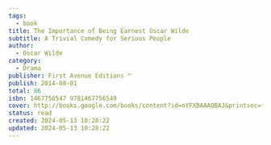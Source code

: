 ```yaml
---
tags:
  - book
title: The Importance of Being Earnest Oscar Wilde
subtitle: A Trivial Comedy for Serious People
author:
  - Oscar Wilde
category:
  - Drama
publisher: First Avenue Editions ™
publish: 2014-08-01
total: 86
isbn: 1467756547 9781467756549
cover: http://books.google.com/books/content?id=nYFXBAAAQBAJ&printsec=frontcover&img=1&zoom=1&edge=curl&source=gbs_api
status: read
created: 2024-05-13 10:28:22
updated: 2024-05-13 10:28:22
---
```

